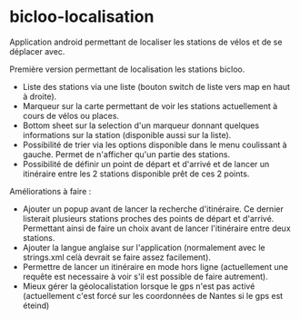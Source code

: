 # bicloo-localisation
Application android permettant de  localiser les stations de vélos et de se déplacer avec.

Première version permettant de localisation les stations bicloo.

- Liste des stations via une liste (bouton switch de liste vers map en haut à droite).
- Marqueur sur la carte permettant de voir les stations actuellement à cours de vélos ou places.
- Bottom sheet sur la selection d'un marqueur donnant quelques informations sur la station (disponible aussi sur la liste).
- Possibilité de trier via les options disponible dans le menu coulissant à gauche. Permet de n'afficher qu'un partie des stations.
- Possibilité de définir un point de départ et d'arrivé et de lancer un itinéraire entre les 2 stations disponible prêt de ces 2 points.


Améliorations à faire :
- Ajouter un popup avant de lancer la recherche d'itinéraire. Ce dernier listerait plusieurs stations proches des points de départ et d'arrivé. Permettant ainsi de faire un choix avant de lancer l'itinéraire entre deux stations.
- Ajouter la langue anglaise sur l'application (normalement avec le strings.xml celà devrait se faire assez facilement).
- Permettre de lancer un itinéraire en mode hors ligne (actuellement une requête est necessaire à voir s'il est possible de faire autrement).
- Mieux gérer la géolocalistation lorsque le gps n'est pas activé (actuellement c'est forcé sur les coordonnées de Nantes si le gps est éteind)
